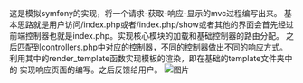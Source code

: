 这是模拟symfony的实现，将一个请求-获取-响应-显示的mvc过程编写出来。
基本思路就是用户访问/index.php或者/index.php/show或者其他的界面会首先经过前端控制器也就是index.php。实现核心模块的加载和基础控制器的路由分配。
之后匹配到controllers.php中对应的控制器，不同的控制器做出不同的响应方式。利用其中的render_template函数实现模板的渲染，即在基础的template文件夹中的
实现响应页面的编写。之后反馈给用户。
![图片](http://symfony.com/doc/3.4/_images/request-flow.png)
